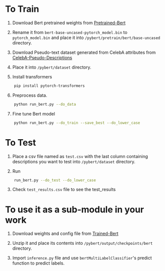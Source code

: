 # To Train 

1. Download Bert pretrained weights from [Pretrained-Bert](https://s3.amazonaws.com/models.huggingface.co/bert/bert-base-uncased-pytorch_model.bin) 

2. Rename it from `bert-base-uncased-pytorch_model.bin` to `pytorch_model.bin` and place it into `/pybert/pretrain/bert/base-uncased` directory.

3. Download Pseudo-text dataset generated from CelebA attributes from [CelebA-Pseudo-Descriptions](https://drive.google.com/file/d/1tJHFDdvmugWAAcVR_84QZ61tXBB8QBPs/view)

4. Place it into `/pybert/dataset` directory.

5. Install transformers
```bash
    pip install pytorch-transformers
```

6. Preprocess data.
```bash
    python run_bert.py --do_data
```

7. Fine tune Bert model
```bash
    python run_bert.py --do_train --save_best --do_lower_case
```



# To Test

1. Place a csv file named as `test.csv` with the last column containing descriptions you want to test into `/pybert/dataset` directory.

2. Run
```bash
    run_bert.py --do_test --do_lower_case
```

3. Check `test_results.csv` file to see the test_results



# To use it as a sub-module in your work

1. Download weights and config file from [Trained-Bert](https://drive.google.com/file/d/1OI9GwSI3VSZ-AnaY4kKN6h-krTAPvg7n/view?usp=sharing) 

2. Unzip it and place its contents into `/pybert/output/checkpoints/bert` directory.

3. Import `inference.py` file and use `bertMultiLabelClassifier`'s predict function to predict labels.